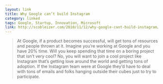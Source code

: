 ```yaml
---
layout: link
title: Why Google can’t build Instagram
category: linked
tags: Google, Startup, Innovation, Microsoft
link: http://scobleizer.com/2010/11/12/why-google-cant-build-instagram/
---
```


> At Google, if a product becomes successful, will get tons of resources and people thrown at it. Imagine you’re working at Google and you have 20% time. Will you keep spending that time on a boring project that isn’t very cool? No, you will want to join a cool project like Instagram that’s getting love around the world and getting tons of adoption. If the Instagram team were at Google they’d have to deal with tons of emails and folks hanging outside their cubes just to try to participate.